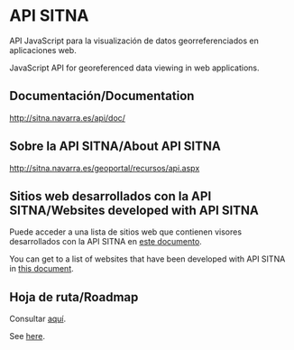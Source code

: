 # API SITNA
API JavaScript para la visualización de datos georreferenciados en aplicaciones web.

JavaScript API for georeferenced data viewing in web applications.

## Documentación/Documentation
http://sitna.navarra.es/api/doc/

## Sobre la API SITNA/About API SITNA
http://sitna.navarra.es/geoportal/recursos/api.aspx

## Sitios web desarrollados con la API SITNA/Websites developed with API SITNA
Puede acceder a una lista de sitios web que contienen visores desarrollados con la API SITNA en [este documento](./websites.md).

You can get to a list of websites that have been developed with API SITNA in [this document](./websites.md).

## Hoja de ruta/Roadmap
Consultar [aquí](./roadmap.md).

See [here](./roadmap.md).
